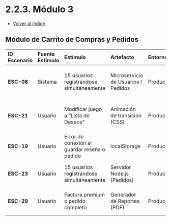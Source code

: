 # 2.2.3. Módulo 3
- [Volver al índice](/2/2.md)

## Módulo de Carrito de Compras y Pedidos

| ID Escenario | Fuente Estímulo | Estímulo | Artefacto | Entorno | Respuesta Esperada | Métrica (Respuesta) |
| :--- | :--- | :--- | :--- | :--- | :--- | :--- |
| **ESC-08** | Sistema | 15 usuarios registrándose simultáneamente | Microservicio de Usuarios / Pedidos | Producción | Tiempo de respuesta del endpoint menor a 5 segundos | 95% de registros bajo carga |
| **ESC-21** | Usuario | Modificar juego a “Lista de Deseos” | Animación de transición (CSS) | Producción | Transición suave y registro del evento de cambio | 100% de casos |
| **ESC-19** | Usuario | Error de conexión al guardar reseña o pedido | localStorage | Producción | Notificación: “Borrador guardado localmente.” | 100% de registros locales |
| **ESC-23** | Usuario | 15 usuarios registrándose simultáneamente | Servidor Node.js (Pedidos) | Producción | Tiempo de respuesta menor a 5 segundos | 95% de registros bajo carga |
| **ESC-29** | Usuario | Factura premium o pedido completo | Generador de Reportes (PDF) | Producción | PDF/A-1b con todos los datos del pedido | 100% de facturas |